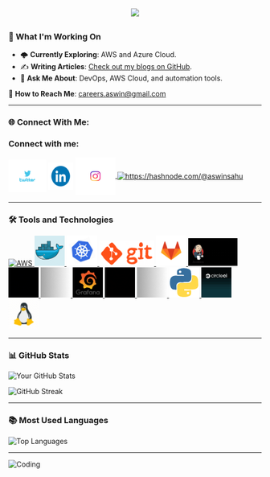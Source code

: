 <h1 align="center">
    <img src="https://readme-typing-svg.herokuapp.com/?font=Righteous&size=35&center=true&vCenter=true&width=700&height=70&duration=4000&lines=Hi+There!+👋;+I'm+Aswin+Sahu!;+A+DevOps+and+DevSecOps+Engineer!;+Let's+innovate+together!" />
</h1>

### 🚀 What I'm Working On
- 🌩️ **Currently Exploring**: AWS and Azure Cloud.
- ✍️ **Writing Articles**: [Check out my blogs on GitHub](https://aswinsahu.github.io/aswin.github.io/).
- 💬 **Ask Me About**: DevOps, AWS Cloud, and automation tools.

📧 **How to Reach Me**: careers.aswin@gmail.com

---

### 🌐 Connect With Me:
<h3 align="left">Connect with me:</h3>
<p align="left">
<a href="https://x.com/Aswinsahuu" target="blank"><img align="center" src="https://github.com/AswinSahu/AswinSahu/blob/main/twitter.gif" alt="Aswinsahuu" height="65" width="75" /></a>
<a href="https://www.linkedin.com/in/aswin-sahu/" target="_blank">
    <img align="center" src="https://raw.githubusercontent.com/AswinSahu/AswinSahu/main/linkedin.gif" alt="LinkedIn Profile" height="55" width="50" /></a>
<a href="https://www.instagram.com/cloudopsarchitect/" target="blank"><img align="center" src="https://github.com/AswinSahu/AswinSahu/blob/main/insta.gif" alt="Aswin - CloudOps Visionary" height="75" width="80" />
<a href="https://hashnode.com/@aswinsahu" target="blank"><img align="center" src="https://raw.githubusercontent.com/AswinSahu/AswinSahu/blob/main/hashnode.gif" alt="https://hashnode.com/@aswinsahu" height="70" width="70" /></a>
</a>
</p>

---

### 🛠️ Tools and Technologies

<p align="left">
  <a href="https://aws.amazon.com" target="_blank" rel="noreferrer">
    <img src="https://raw.githubusercontent.com/AswinSahu/AswinSahu/main/aws.gif" alt="AWS" height="50" />
  </a>
  <a href="https://www.docker.com/" target="_blank" rel="noreferrer">
    <img src="https://raw.githubusercontent.com/AswinSahu/AswinSahu/main/whale-docker.gif" alt="Docker" height="60" />
  </a>
  <a href="https://kubernetes.io/" target="_blank" rel="noreferrer">
    <img src="https://raw.githubusercontent.com/AswinSahu/AswinSahu/main/kuber.gif" alt="Kubernetes" height="60" />
  </a>
  <a href="https://git-scm.com/" target="_blank" rel="noreferrer">
    <img src="https://raw.githubusercontent.com/AswinSahu/AswinSahu/main/git.gif" alt="Git" height="50" />
  </a>
  <a href="https://about.gitlab.com/" target="_blank" rel="noreferrer">
    <img src="https://raw.githubusercontent.com/AswinSahu/AswinSahu/main/gitlab.gif" alt="GitLab" height="60" />
  </a>
  <a href="https://www.jenkins.io/" target="_blank" rel="noreferrer">
    <img src="https://raw.githubusercontent.com/AswinSahu/AswinSahu/main/jenkins.gif" alt="Jenkins" height="55" />
  </a>
  <a href="https://www.terraform.io/" target="_blank" rel="noreferrer">
    <img src="https://raw.githubusercontent.com/AswinSahu/AswinSahu/main/terraform.gif" alt="Terraform" height="60" />
  </a>
  <a href="https://www.ansible.com/" target="_blank" rel="noreferrer">
    <img src="https://raw.githubusercontent.com/AswinSahu/AswinSahu/main/ansible.gif" alt="Ansible" height="60" />
  </a>
  <a href="https://grafana.com/" target="_blank" rel="noreferrer">
    <img src="https://raw.githubusercontent.com/AswinSahu/AswinSahu/main/grafana.gif" alt="Grafana" height="60" />
  </a>
  <a href="https://prometheus.io/" target="_blank" rel="noreferrer">
    <img src="https://raw.githubusercontent.com/AswinSahu/AswinSahu/main/prometheus.gif" alt="Prometheus" height="60" />
  </a>
  <a href="https://helm.sh/" target="_blank" rel="noreferrer">
    <img src="https://raw.githubusercontent.com/AswinSahu/AswinSahu/main/helm.gif" alt="Helm" height="60" />
  </a>
  <a href="https://www.python.org/" target="_blank" rel="noreferrer">
    <img src="https://raw.githubusercontent.com/AswinSahu/AswinSahu/main/python.gif" alt="Python" height="60" />
  </a>
  <a href="https://circleci.com/" target="_blank" rel="noreferrer">
    <img src="https://raw.githubusercontent.com/AswinSahu/AswinSahu/main/circleci.gif" alt="CircleCI" height="60" />
  </a>
  <a href="https://www.linux.org/" target="_blank" rel="noreferrer">
    <img src="https://raw.githubusercontent.com/AswinSahu/AswinSahu/main/linux.gif" alt="Linux" height="60" />
  </a>
</p>



---

### 📊 GitHub Stats
![Your GitHub Stats](https://github-readme-stats.vercel.app/api?username=YourUsername&show_icons=true&theme=radical)

![GitHub Streak](https://github-readme-streak-stats.herokuapp.com/?user=YourUsername&theme=radical)

---

### 📚 Most Used Languages
![Top Languages](https://github-readme-stats.vercel.app/api/top-langs/?username=YourUsername&layout=compact&theme=radical)

---

![Coding](https://link-to-your-image.com)

